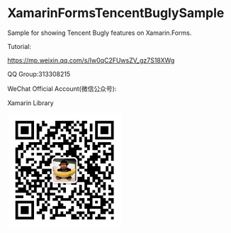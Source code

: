 # XamarinFormsTencentBuglySample
Sample for showing Tencent Bugly features on Xamarin.Forms.

Tutorial:

https://mp.weixin.qq.com/s/Iw0qC2FUwsZV_gz7S18XWg

QQ Group:313308215

WeChat Official Account(微信公众号):

Xamarin Library

<img src="https://raw.githubusercontent.com/jingliancui/XamarinFormsTencentBuglySample/master/Images/wechatqrcode.jpg"/>
